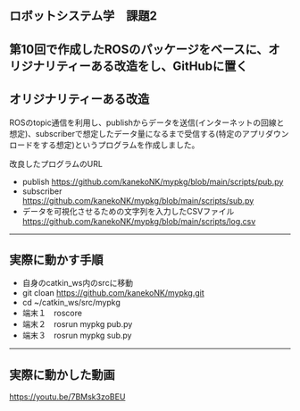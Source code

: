 ## ロボットシステム学　課題2

第10回で作成したROSのパッケージをベースに、オリジナリティーある改造をし、GitHubに置く
---

## オリジナリティーある改造
ROSのtopic通信を利用し、publishからデータを送信(インターネットの回線と想定)、subscriberで想定したデータ量になるまで受信する(特定のアプリダウンロードをする想定)というプログラムを作成しました。

改良したプログラムのURL
 * publish
https://github.com/kanekoNK/mypkg/blob/main/scripts/pub.py
 * subscriber
https://github.com/kanekoNK/mypkg/blob/main/scripts/sub.py
 * データを可視化させるための文字列を入力したCSVファイル
https://github.com/kanekoNK/mypkg/blob/main/scripts/log.csv
---

## 実際に動かす手順
 * 自身のcatkin_ws内のsrcに移動
 * git cloan https://github.com/kanekoNK/mypkg.git
 * cd  ~/catkin_ws/src/mypkg
 * 端末１　roscore　
 * 端末２　rosrun mypkg pub.py
 * 端末３　rosrun mypkg sub.py
 
---
## 実際に動かした動画
https://youtu.be/7BMsk3zoBEU
